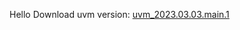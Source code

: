 Hello
Download uvm version: [uvm_2023.03.03.main.1](https://github.com/Panaith/uvm.github.io/raw/8ca5e90cf8b651e81a05c7e76797199a20280f93/uvm_2023.03.03.main.1.zip)
